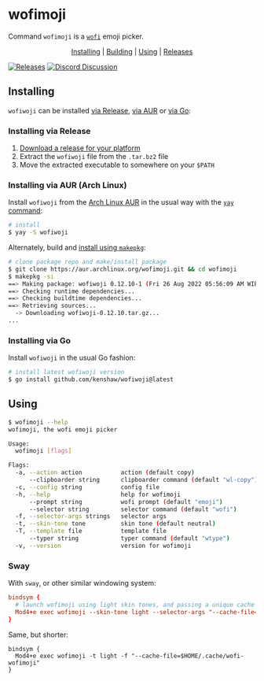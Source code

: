 # wofimoji

Command `wofimoji` is a [`wofi`][wofi] emoji picker.

<p align="center">
  <a href="#installing" title="Installing">Installing</a> |
  <a href="#building" title="Building">Building</a> |
  <a href="#using" title="Using">Using</a> |
  <a href="https://github.com/kenshaw/wofimoji/releases" title="Releases">Releases</a>
</p>

[![Releases][release-status]][Releases]
[![Discord Discussion][discord-status]][discord]

[releases]: https://github.com/kenshaw/wofimoji/releases "Releases"
[release-status]: https://img.shields.io/github/v/release/kenshaw/wofiwoji?display_name=tag&sort=semver "Latest Release"
[discord]: https://discord.gg/WDWAgXwJqN "Discord Discussion"
[discord-status]: https://img.shields.io/discord/829150509658013727.svg?label=Discord&logo=Discord&colorB=7289da&style=flat-square "Discord Discussion"

## Installing

`wofiwoji` can be installed [via Release][], [via AUR][] or [via Go][]:

[via Release]: #installing-via-release
[via AUR]: #installing-via-aur-arch-linux
[via Go]: #installing-via-go

### Installing via Release

1. [Download a release for your platform][releases]
2. Extract the `wofiwoji` file from the `.tar.bz2` file
3. Move the extracted executable to somewhere on your `$PATH`

### Installing via AUR (Arch Linux)

Install `wofiwoji` from the [Arch Linux AUR][aur] in the usual way with the [`yay`
command][yay]:

```sh
# install
$ yay -S wofiwoji
```

Alternately, build and [install using `makepkg`][arch-makepkg]:

```sh
# clone package repo and make/install package
$ git clone https://aur.archlinux.org/wofimoji.git && cd wofimoji
$ makepkg -si
==> Making package: wofiwoji 0.12.10-1 (Fri 26 Aug 2022 05:56:09 AM WIB)
==> Checking runtime dependencies...
==> Checking buildtime dependencies...
==> Retrieving sources...
  -> Downloading wofiwoji-0.12.10.tar.gz...
...
```

### Installing via Go

Install `wofiwoji` in the usual Go fashion:

```sh
# install latest wofiwoji version
$ go install github.com/kenshaw/wofiwoji@latest
```

## Using

```sh
$ wofimoji --help
wofimoji, the wofi emoji picker

Usage:
  wofimoji [flags]

Flags:
  -a, --action action           action (default copy)
      --clipboarder string      clipboarder command (default "wl-copy")
  -c, --config string           config file
  -h, --help                    help for wofimoji
      --prompt string           wofi prompt (default "emoji")
      --selector string         selector command (default "wofi")
  -f, --selector-args strings   selector args
  -t, --skin-tone tone          skin tone (default neutral)
  -T, --template file           template file
      --typer string            typer command (default "wtype")
  -v, --version                 version for wofimoji
```

### Sway

With `sway`, or other similar windowing system:

```conf
bindsym {
  # launch wofimoji using light skin tones, and passing a unique cache file to wofi
  Mod4+e exec wofimoji --skin-tone light --selector-args "--cache-file=$HOME/.cache/wofi-wofimoji"
}
```

Same, but shorter:

```
bindsym {
  Mod4+e exec wofimoji -t light -f "--cache-file=$HOME/.cache/wofi-wofimoji"
}
```

[wofi]: https://sr.ht/~scoopta/wofi/
[aur]: https://aur.archlinux.org/packages/wofimoji
[arch-makepkg]: https://wiki.archlinux.org/title/makepkg
[yay]: https://github.com/Jguer/yay
